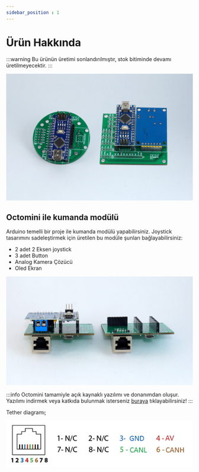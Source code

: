 ```yaml
---
sidebar_position : 1
---
```


# Ürün Hakkında

:::warning
Bu ürünün üretimi sonlandırılmıştır, stok bitiminde devamı üretilmeyecektir.
:::

![Octomini Suüstü](./image/octomini-Ozel.jpg)

## Octomini ile kumanda modülü

Arduino temelli bir proje ile kumanda modülü yapabilirsiniz. Joystick tasarımını sadeleştirmek için üretilen bu modüle şunları bağlayabilirsiniz:

- 2 adet 2 Eksen joystick
- 3 adet Button
- Analog Kamera Çözücü
- Oled Ekran

![Octomini Suüstü](./image/octk2-Ozel.jpg)

:::info
Octomini tamamiyle açık kaynaklı yazılımı ve donanımdan oluşur.
Yazılımı indirmek veya katkıda bulunmak isterseniz [buraya](https://github.com/degzrobotics/octomini) tıklayabilirsiniz!
:::

Tether diagramı;

![Octomini Suüstü](./image/konnektor_pin.jpg)

